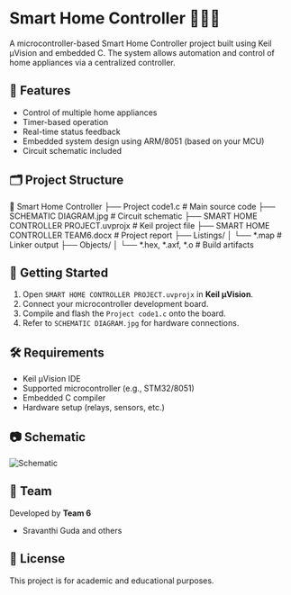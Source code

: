 # Smart Home Controller 🚪💡🌐

A microcontroller-based Smart Home Controller project built using Keil µVision and embedded C. The system allows automation and control of home appliances via a centralized controller.

## 🔧 Features

- Control of multiple home appliances
- Timer-based operation
- Real-time status feedback
- Embedded system design using ARM/8051 (based on your MCU)
- Circuit schematic included

## 🗂️ Project Structure

📁 Smart Home Controller
├── Project code1.c # Main source code
├── SCHEMATIC DIAGRAM.jpg # Circuit schematic
├── SMART HOME CONTROLLER PROJECT.uvprojx # Keil project file
├── SMART HOME CONTROLLER TEAM6.docx # Project report
├── Listings/
│ └── *.map # Linker output
├── Objects/
│ └── *.hex, *.axf, *.o # Build artifacts


## 🚀 Getting Started

1. Open `SMART HOME CONTROLLER PROJECT.uvprojx` in **Keil µVision**.
2. Connect your microcontroller development board.
3. Compile and flash the `Project code1.c` onto the board.
4. Refer to `SCHEMATIC DIAGRAM.jpg` for hardware connections.

## 🛠️ Requirements

- Keil µVision IDE
- Supported microcontroller (e.g., STM32/8051)
- Embedded C compiler
- Hardware setup (relays, sensors, etc.)

## 📷 Schematic

![Schematic](SCHEMATIC%20DIAGRAM.jpg)

## 👥 Team

Developed by **Team 6**
- Sravanthi Guda and others

## 📄 License

This project is for academic and educational purposes.

